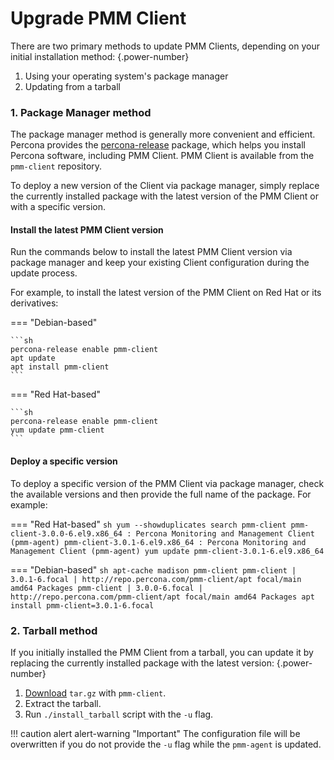 # Upgrade PMM Client

There are two primary methods to update PMM Clients, depending on your initial installation method:
{.power-number}

1. Using your operating system's package manager
2. Updating from a tarball

### 1. Package Manager method

The package manager method is generally more convenient and efficient. Percona provides the [percona-release](https://docs.percona.com/percona-software-repositories/installing.html) package, which helps you install Percona software, including PMM Client. PMM Client is available from the `pmm-client` repository.

To deploy a new version of the Client via package manager, simply replace the currently installed package with the latest version of the PMM Client or with a specific version.

#### Install the latest PMM Client version

Run the commands below to install the latest PMM Client version via package manager and keep your existing Client configuration during the update process.

For example, to install the latest version of the PMM Client on Red Hat or its derivatives:

=== "Debian-based"

    ```sh
    percona-release enable pmm-client
    apt update
    apt install pmm-client
    ```
=== "Red Hat-based"

    ```sh
    percona-release enable pmm-client
    yum update pmm-client
    ```

#### Deploy a specific version

To deploy a specific version of the PMM Client via package manager, check the available versions and then provide the full name of the package. For example:

=== "Red Hat-based"
    ```sh
    yum --showduplicates search pmm-client
    pmm-client-3.0.0-6.el9.x86_64 : Percona Monitoring and Management Client (pmm-agent)
    pmm-client-3.0.1-6.el9.x86_64 : Percona Monitoring and Management Client (pmm-agent)
    yum update pmm-client-3.0.1-6.el9.x86_64
    ```

=== "Debian-based"
    ```sh
    apt-cache madison pmm-client
    pmm-client | 3.0.1-6.focal | http://repo.percona.com/pmm-client/apt focal/main amd64 Packages
    pmm-client | 3.0.0-6.focal | http://repo.percona.com/pmm-client/apt focal/main amd64 Packages
    apt install pmm-client=3.0.1-6.focal
    ```

### 2. Tarball method

If you initially installed the PMM Client from a tarball, you can update it by replacing the currently installed package with the latest version:
{.power-number}

 1. [Download](https://www.percona.com/downloads) `tar.gz` with `pmm-client`.
 2. Extract the tarball.
 3. Run `./install_tarball` script with the `-u` flag.

!!! caution alert alert-warning "Important"
    The configuration file will be overwritten if you do not provide the `-u` flag while the `pmm-agent` is updated.

